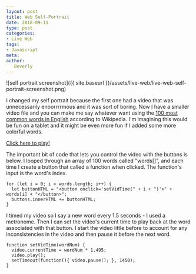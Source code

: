 ```yaml
---
layout: post
title: Web Self-Portrait
date: 2018-09-11
type: post
categories:
- Live Web
tags:
- Javascript
meta:
author:
   Beverly
---
```


![self portrait screenshot]({{ site.baseurl }}/assets/live-web/live-web-self-portrait-screenshot.png)

I changed my self portrait because the first one had a video that was unnecessarily enoorrrrmous and it was sort of boring. Now I have a smaller video file and you can make me say whatever want using the [100 most common words in English](https://en.wikipedia.org/wiki/Most_common_words_in_English) according to Wikipedia. I'm imagining this would be fun on a tablet and it might be even more fun if I added some more colorful words.

[Click here to play!](https://itp.beverlychou.com/live-web/2018_9_10_BetterSelfPortrait/)

The important bit of code that lets you control the video with the buttons is below. I looped through an array of 100 words called "words[]", and each time I create a button that called a function when clicked. The function's input is the word's index.

```
for (let i = 0; i < words.length; i++) {
  let buttonHTML = "<button onclick='setVidTime(" + i + ")'>" + words[i] + "</button>";
  buttons.innerHTML += buttonHTML;
}
```

I timed my video so I say a new word every 1.5 seconds - I used a metronome. Then I can set the video's current time to play back at the word associated with that button. I start the video little before to account for any inconsistencies in the video and then pause it before the next word.

```
function setVidTime(wordNum) {
  video.currentTime = wordNum * 1.495;
  video.play();
  setTimeout(function(){ video.pause(); }, 1450);
}
```
